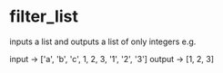 # filter_list
inputs a list and outputs a list of only integers
e.g. 

input -> ['a', 'b', 'c', 1, 2, 3, '1', '2', '3']
output -> [1, 2, 3]
